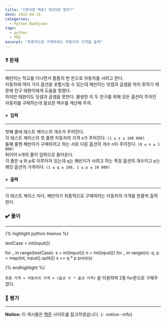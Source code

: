 ```yaml
---
title: "[파이썬 백준] 9325번 얼마?"
date: 2022-04-15
categories:
  - Python Baekjoon
tags:
  - python
  - 백준
excerpt: "최종적으로 구매하려는 자동차의 가격을 출력"
---
```


### ❓ 문제

---

해빈이는 학교를 다니면서 틈틈히 번 돈으로 자동차를 사려고 한다.<br>
자동차에 여러 가지 옵션을 포함시킬 수 있는데 해빈이는 덧셈과 곱셈을 하지 못하기 때문에 친구 태완이에게 도움을 청했다.<br>
하지만 태완이도 덧셈과 곱셈을 못한다. 불쌍한 이 두 친구를 위해 모든 옵션이 주어진 자동차를 구매하는데 필요한 액수를 계산해 주자.<br>


#### > &nbsp;입력

---

첫째 줄에 테스트 케이스의 개수가 주어진다.<br>
각 테스트 케이스의 첫 줄엔 자동차의 가격 s가 주어진다. `(1 ≤ s ≤ 100 000)`<br>
둘째 줄엔 해빈이가 구매하려고 하는 서로 다른 옵션의 개수 n이 주어진다. `(0 ≤ n ≤ 1 000)`<br>
뒤이어 n개의 줄이 입력으로 들어온다.<br>
각 줄은 q 와 p로 이루어져 있는데 q는 해빈이가 사려고 하는 특정 옵션의 개수이고 p는 해당 옵션의 가격이다. `(1 ≤ q ≤ 100, 1 ≤ p ≤ 10 000)`<br>


#### > &nbsp;출력

---

각 테스트 케이스 마다, 해빈이가 최종적으로 구매하려는 자동차의 가격을 한줄씩 출력한다.<br>


### ✔️ 풀이

---

{% highlight python linenos %}

testCase = int(input())

for _ in range(testCase):
    s = int(input())
    n = int(input())
    for _ in range(n):
        q, p = map(int, input().split())
        s += q * p
    print(s)

{% endhighlight %}

`최종 가격 = 자동차의 가격 + (옵션 수 * 옵션 가격)` 을 이용하여 2중 for문으로 구해주었다.

### 💬 평가

---



**Notice:** 이 게시물은 [백준](https://www.acmicpc.net/problem/9325) 사이트를 참고하였습니다.
{: .notice--info}
